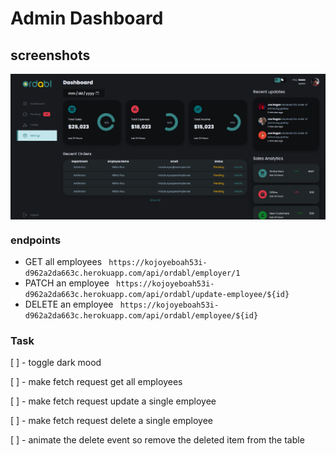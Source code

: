 # Admin Dashboard

## screenshots

<img src="./shot.png" align="center" />

### endpoints

- GET all employees ``` https://kojoyeboah53i-d962a2da663c.herokuapp.com/api/ordabl/employer/1```
- PATCH an employee ``` https://kojoyeboah53i-d962a2da663c.herokuapp.com/api/ordabl/update-employee/${id}```
- DELETE an employee ``` https://kojoyeboah53i-d962a2da663c.herokuapp.com/api/ordabl/employee/${id}```

### Task

[ ] - toggle dark mood

[ ] - make fetch request get all employees

[ ] - make fetch request update a single employee

[ ] - make fetch request delete a single employee

[ ] - animate the delete event so remove the deleted item from the table
